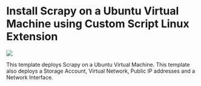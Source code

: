 # Install Scrapy on a Ubuntu Virtual Machine using Custom Script Linux Extension

<a href="https://portal.azure.com/#create/Microsoft.Template/uri/https%3A%2F%2Fraw.githubusercontent.com%2FAzure%2Fazure-quickstart-templates%2Fmaster%2Fscrapy-on-ubuntu%2Fazuredeploy.json" target="_blank">
    <img src="http://azuredeploy.net/deploybutton.png"/>
</a>

This template deploys Scrapy on a Ubuntu Virtual Machine. This template also deploys a Storage Account, Virtual Network, Public IP addresses and a Network Interface.
